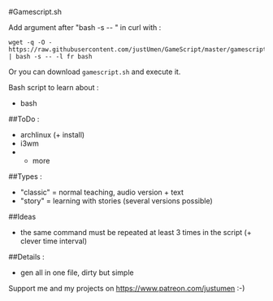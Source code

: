 #Gamescript.sh

Add argument after "bash -s -- " in curl with :

    wget -q -O - https://raw.githubusercontent.com/justUmen/GameScript/master/gamescript.sh | bash -s -- -l fr bash

Or you can download `gamescript.sh` and execute it.

Bash script to learn about :

* bash

##ToDo :

* archlinux (+ install)
* i3wm
* + more

##Types :

* "classic" = normal teaching, audio version + text
* "story" = learning with stories (several versions possible)

##Ideas

* the same command must be repeated at least 3 times in the script (+ clever time interval)

##Details :

* gen all in one file, dirty but simple

Support me and my projects on https://www.patreon.com/justumen :-)
